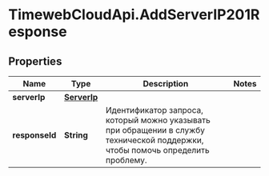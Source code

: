 # TimewebCloudApi.AddServerIP201Response

## Properties

Name | Type | Description | Notes
------------ | ------------- | ------------- | -------------
**serverIp** | [**ServerIp**](ServerIp.md) |  | 
**responseId** | **String** | Идентификатор запроса, который можно указывать при обращении в службу технической поддержки, чтобы помочь определить проблему. | 


